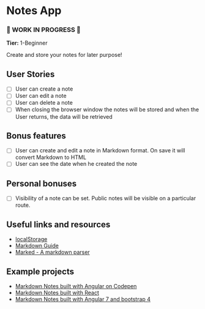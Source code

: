 # Notes App 
### 🚧 WORK IN PROGRESS 🚧

**Tier:** 1-Beginner

Create and store your notes for later purpose!

## User Stories

-   [ ] User can create a note
-   [ ] User can edit a note
-   [ ] User can delete a note
-   [ ] When closing the browser window the notes will be stored and when the User returns, the data will be retrieved

## Bonus features

-   [ ] User can create and edit a note in Markdown format. On save it will convert Markdown to HTML
-   [ ] User can see the date when he created the note

## Personal bonuses
-   [ ] Visibility of a note can be set. Public notes will be visible on a particular route.


## Useful links and resources

-   [localStorage](https://developer.mozilla.org/en-US/docs/Web/API/Window/localStorage)
-   [Markdown Guide](https://www.markdownguide.org/basic-syntax/)
-   [Marked - A markdown parser](https://github.com/markedjs/marked)

## Example projects

-   [Markdown Notes built with Angular on Codepen](https://codepen.io/nickmoreton/full/gbyygq)
-   [Markdown Notes built with React](https://github.com/email2vimalraj/notes-app)
-   [Markdown Notes built with Angular 7 and bootstrap 4](https://github.com/omdnaik/angular-ui)
